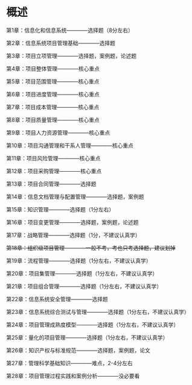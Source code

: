 # 概述

第1章：信息化和信息系统————选择题（8分左右）

第2章：信息系统项目管理基础————选择题

第3章：项目立项管理————选择题，案例题，论述题

第4章：项目整体管理————核心重点

第5章：项目范围管理————核心重点

第6章：项目进度管理————核心重点

第7章：项目成本管理————核心重点

第8章：项目质量管理————核心重点

第9章：项目人力资源管理————核心重点

第10章：项目沟通管理和干系人管理————核心重点

第11章：项目风险管理————核心重点

第12章：项目采购管理————核心重点

第13章：项目合同管理————选择题

第14章：信息文档管理与配置管理————选择题，案例题

第15章：知识管理————选择题（1分左右）

第16章：项目变更管理————选择题，案例题，论述题

第17章：战略管理————选择题（1分，不建议认真学）

~~第18章：组织级项目管理————一般不考，考也只考选择题，建议划掉~~

第19章：流程管理————选择题（1分左右，不建议认真学）

第20章：项目集管理————选择题（1分左右，不建议认真学）

第21章：项目组合管理————选择题（1分左右，不建议认真学）

第22章：信息系统安全管理————选择题

第23章：信息系统综合测试与管理————选择题（1分左右，不建议认真学）

第24章：项目管理成熟度模型————选择题（1分左右，不建议认真学）

第25章：量化的项目管理————选择题（1分左右，不建议认真学）

第26章：知识产权与标准规范————选择题，案例题，论文

第27章：管理科学基础知识————难点，2-4分左右

第28章：项目管理过程实践和案例分析————没必要看

